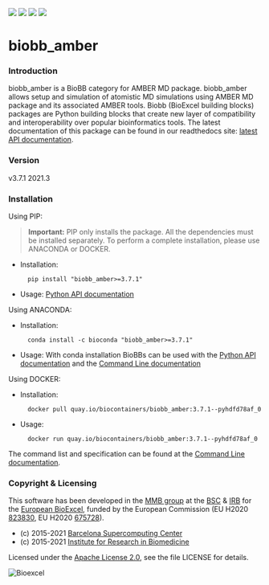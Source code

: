 [![](https://readthedocs.org/projects/biobb-amber/badge/?version=latest)](https://biobb-amber.readthedocs.io/en/latest/?badge=latest)
[![](https://img.shields.io/badge/install%20with-bioconda-brightgreen.svg?style=flat)](https://anaconda.org/bioconda/biobb_amber)
[![](https://img.shields.io/badge/docker-Quay.io-blue)](https://quay.io/repository/biocontainers/biobb_amber)
[![](https://img.shields.io/badge/License-Apache%202.0-blue.svg)](https://opensource.org/licenses/Apache-2.0)

# biobb_amber

### Introduction
biobb_amber is a BioBB category for AMBER MD package.
biobb_amber allows setup and simulation of atomistic MD simulations using AMBER MD package and its associated AMBER tools.
Biobb (BioExcel building blocks) packages are Python building blocks that
create new layer of compatibility and interoperability over popular
bioinformatics tools.
The latest documentation of this package can be found in our readthedocs site:
[latest API documentation](http://biobb_amber.readthedocs.io/en/latest/).

### Version
v3.7.1 2021.3

### Installation
Using PIP:

> **Important:** PIP only installs the package. All the dependencies must be installed separately. To perform a complete installation, please use ANACONDA or DOCKER.

* Installation:


        pip install "biobb_amber>=3.7.1"


* Usage: [Python API documentation](https://biobb-amber.readthedocs.io/en/latest/modules.html)

Using ANACONDA:

* Installation:


        conda install -c bioconda "biobb_amber>=3.7.1"


* Usage: With conda installation BioBBs can be used with the [Python API documentation](https://biobb-amber.readthedocs.io/en/latest/modules.html) and the [Command Line documentation](https://biobb-amber.readthedocs.io/en/latest/command_line.html)

Using DOCKER:

* Installation:


        docker pull quay.io/biocontainers/biobb_amber:3.7.1--pyhdfd78af_0


* Usage:


        docker run quay.io/biocontainers/biobb_amber:3.7.1--pyhdfd78af_0


[//]: # (Using SINGULARITY:)

[//]: # (**MacOS users**: it's strongly recommended to avoid Singularity and use **Docker** as containerization system.)

[//]: # (* Installation:)


[//]: # (singularity pull --name biobb_amber.sif shub://bioexcel/biobb_amber)


[//]: # (* Usage:)


[//]: # (singularity exec biobb_amber.sif)


The command list and specification can be found at the [Command Line documentation](https://biobb-amber.readthedocs.io/en/latest/command_line.html).

### Copyright & Licensing
This software has been developed in the [MMB group](http://mmb.irbbarcelona.org) at the [BSC](http://www.bsc.es/) & [IRB](https://www.irbbarcelona.org/) for the [European BioExcel](http://bioexcel.eu/), funded by the European Commission (EU H2020 [823830](http://cordis.europa.eu/projects/823830), EU H2020 [675728](http://cordis.europa.eu/projects/675728)).

* (c) 2015-2021 [Barcelona Supercomputing Center](https://www.bsc.es/)
* (c) 2015-2021 [Institute for Research in Biomedicine](https://www.irbbarcelona.org/)

Licensed under the
[Apache License 2.0](https://www.apache.org/licenses/LICENSE-2.0), see the file LICENSE for details.

![](https://bioexcel.eu/wp-content/uploads/2019/04/Bioexcell_logo_1080px_transp.png "Bioexcel")
